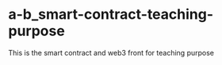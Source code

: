 # a-b_smart-contract-teaching-purpose
This is the smart contract and web3 front for teaching purpose

